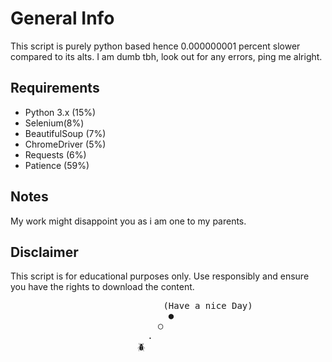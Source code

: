 # General Info
This script is purely python based hence 0.000000001 percent slower compared to its alts.
I am dumb tbh, look out for any errors, ping me alright.


## Requirements

- Python 3.x (15%)
- Selenium(8%)
- BeautifulSoup (7%)
- ChromeDriver (5%)
- Requests (6%)
- Patience (59%)

## Notes
My work might disappoint you as i am one to my parents.

## Disclaimer

This script is for educational purposes only. Use responsibly and ensure you have the rights to download the content.
<pre>
                             (Have a nice Day)
                              ●
                            ○
                          .
                        🪲
</pre>
